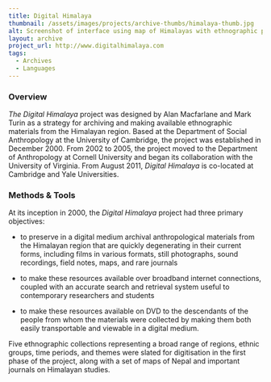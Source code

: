 ```yaml
---
title: Digital Himalaya
thumbnail: /assets/images/projects/archive-thumbs/himalaya-thumb.jpg
alt: Screenshot of interface using map of Himalayas with ethnographic portraits
layout: archive
project_url: http://www.digitalhimalaya.com
tags:
  - Archives
  - Languages
---
```


### Overview

*The Digital Himalaya* project was designed by Alan Macfarlane and Mark Turin as a strategy for archiving and making available ethnographic materials from the Himalayan region. Based at the Department of Social Anthropology at the University of Cambridge, the project was established in December 2000. From 2002 to 2005, the project moved to the Department of Anthropology at Cornell University and began its collaboration with the University of Virginia. From August 2011, *Digital Himalaya* is co-located at Cambridge and Yale Universities.

### Methods &amp; Tools

At its inception in 2000, the *Digital Himalaya* project had three primary objectives:

* to preserve in a digital medium archival anthropological materials from the Himalayan region that are quickly degenerating in their current forms, including films in various formats, still photographs, sound recordings, field notes, maps, and rare journals

* to make these resources available over broadband internet connections, coupled with an accurate search and retrieval system useful to contemporary researchers and students

* to make these resources available on DVD to the descendants of the people from whom the materials were collected by making them both easily transportable and viewable in a digital medium.

Five ethnographic collections representing a broad range of regions, ethnic groups, time periods, and themes were slated for digitisation in the first phase of the project, along with a set of maps of Nepal and important journals on Himalayan studies.